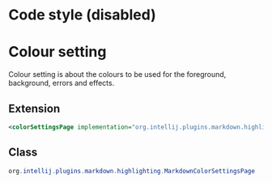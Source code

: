 # Code style (disabled)

# Colour setting

Colour setting is about the colours to be used for the foreground, background, errors and effects.
## Extension

````xml
<colorSettingsPage implementation="org.intellij.plugins.markdown.highlighting.MarkdownColorSettingsPage"/>
````

## Class
````java
org.intellij.plugins.markdown.highlighting.MarkdownColorSettingsPage
````



